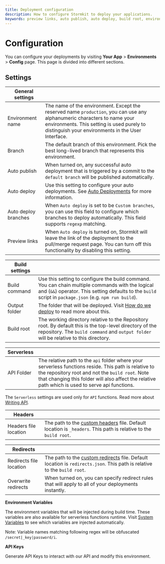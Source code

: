 ```yaml
---
title: Deployment configuration
description: How to configure Stormkit to deploy your applications.
keywords: preview links, auto publish, auto deploy, build root, environment variables
---
```


# Configuration

<section>

You can configure your deployments by visiting **Your App** > **Environments** > **Config** page. This page is divided
into different sections.

## Settings

<!-- prettier-ignore -->
| General settings     |             |
| -------------------- | ----------- |
| Environment name     | The name of the environment. Except the reserved name `production`, you can use any alphanumeric characters to name your environments. This setting is used purely to distinguish your environments in the User Interface. |
| Branch               | The default branch of this environment. Pick the best long-lived branch that represents this environment. |
| Auto publish         | When turned on, any successful auto deployment that is triggered by a commit to the `default branch` will be published automatically. |
| Auto deploy          | Use this setting to configure your auto deployments. See [Auto Deployments](/docs/deployments/auto-deployments) for more information. |
| Auto deploy branches | When `Auto deploy` is set to be `Custom branches`, you can use this field to configure which branches to deploy automatically. This field supports `regexp` matching. |
| Preview links        | When `Auto deploy` is turned on, Stormkit will leave the link of the deployment to the pull/merge request page. You can turn off this functionality by disabling this setting. |

<!-- prettier-ignore -->
| Build settings       |             |
| -------------------- | ----------- |
| Build command        | Use this setting to configure the build command. You can chain multiple commands with the logical and (<code>&amp;&amp;</code>) operator. This setting defaults to the `build` script in `package.json` (e.g. `npm run build`). |
| Output folder        | The folder that will be deployed. Visit [How do we deploy](/docs/deployments/how-do-we-deploy) to read more about this. |
| Build root           | The working directory relative to the Repository root. By default this is the top-level directory of the repository. The `build command` and `output folder` will be relative to this directory. |

<!-- prettier-ignore -->
| Serverless           |             |
| -------------------- | ----------- |
| API Folder           | The relative path to the `api` folder where your serverless functions reside. This path is relative to the repository root and not the `build root`. Note that changing this folder will also affect the relative path which is used to serve api functions. |

The `Serverless` settings are used only for `API` functions. Read more about [Writing API](/docs/features/writing-api).

<!-- prettier-ignore -->
| Headers              |             |
| -------------------- | ----------- |
| Headers file location | The path to the [custom headers](/docs/features/custom-headers) file. Default location is `_headers`. This path is relative to the `build root`. |

<!-- prettier-ignore -->
| Redirects            |             |
| -------------------- | ----------- |
| Redirects file location | The path to the [custom redirects](/docs/features/redirects-and-path-rewrites) file. Default location is `redirects.json`. This path is relative to the `build root`. |
| Overwrite redirects | When turned on, you can specify redirect rules that will apply to all of your deployments instantly. |

**Environment Variables**

The environment variables that will be injected during build time. These variables are also available for serverless functions runtime. Visit [System Variables](/docs/deployments/system-variables) to see which variables are injected
automatically.

Note: Variable names matching following regex will be obfuscated <code>/secret\|\_key\|password/i</code>.

**API Keys**

Generate API Keys to interact with our API and modify this environment.
